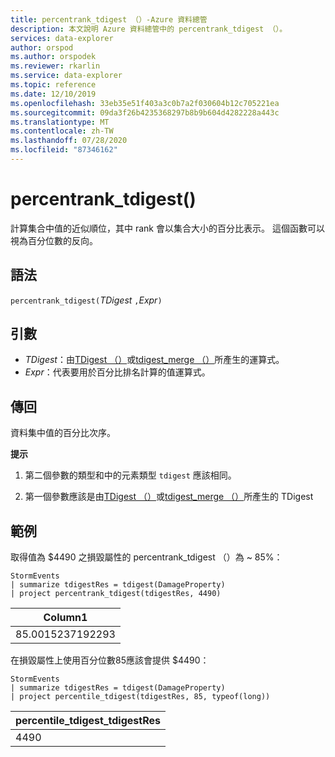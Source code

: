 ```yaml
---
title: percentrank_tdigest （）-Azure 資料總管
description: 本文說明 Azure 資料總管中的 percentrank_tdigest （）。
services: data-explorer
author: orspod
ms.author: orspodek
ms.reviewer: rkarlin
ms.service: data-explorer
ms.topic: reference
ms.date: 12/10/2019
ms.openlocfilehash: 33eb35e51f403a3c0b7a2f030604b12c705221ea
ms.sourcegitcommit: 09da3f26b4235368297b8b9b604d4282228a443c
ms.translationtype: MT
ms.contentlocale: zh-TW
ms.lasthandoff: 07/28/2020
ms.locfileid: "87346162"
---
```

# <a name="percentrank_tdigest"></a>percentrank_tdigest()

計算集合中值的近似順位，其中 rank 會以集合大小的百分比表示。
這個函數可以視為百分位數的反向。

## <a name="syntax"></a>語法

`percentrank_tdigest(`*TDigest* `,`*Expr*`)`

## <a name="arguments"></a>引數

* *TDigest*：由[TDigest （）](tdigest-aggfunction.md)或[tdigest_merge （）](tdigest-merge-aggfunction.md)所產生的運算式。
* *Expr*：代表要用於百分比排名計算的值運算式。

## <a name="returns"></a>傳回

資料集中值的百分比次序。

**提示**

1) 第二個參數的類型和中的元素類型 `tdigest` 應該相同。

2) 第一個參數應該是由[TDigest （）](tdigest-aggfunction.md)或[tdigest_merge （）](tdigest-merge-aggfunction.md)所產生的 TDigest

## <a name="examples"></a>範例

取得值為 $4490 之損毀屬性的 percentrank_tdigest （）為 ~ 85%：

<!-- csl: https://help.kusto.windows.net:443/Samples -->
```kusto
StormEvents
| summarize tdigestRes = tdigest(DamageProperty)
| project percentrank_tdigest(tdigestRes, 4490)

```

|Column1|
|---|
|85.0015237192293|


在損毀屬性上使用百分位數85應該會提供 $4490：

<!-- csl: https://help.kusto.windows.net:443/Samples -->
```kusto
StormEvents
| summarize tdigestRes = tdigest(DamageProperty)
| project percentile_tdigest(tdigestRes, 85, typeof(long))

```

|percentile_tdigest_tdigestRes|
|---|
|4490|
